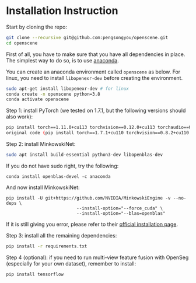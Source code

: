 # Installation Instruction

Start by cloning the repo:
```bash
git clone --recursive git@github.com:pengsongyou/openscene.git
cd openscene
```

First of all, you have to make sure that you have all dependencies in place.
The simplest way to do so, is to use [anaconda](https://www.anaconda.com/). 

You can create an anaconda environment called `openscene` as below. For linux, you need to install `libopenexr-dev` before creating the environment.

```bash
sudo apt-get install libopenexr-dev # for linux
conda create -n openscene python=3.8
conda activate openscene
```

Step 1: install PyTorch (we tested on 1.7.1, but the following versions should also work):

```bash
pip install torch==1.11.0+cu113 torchvision==0.12.0+cu113 torchaudio==0.11.0 --extra-index-url https://download.pytorch.org/whl/cu113
original code (pip install torch==1.7.1+cu110 torchvision==0.8.2+cu110 torchaudio==0.7.2 -f https://download.pytorch.org/whl/torch_stable.html)
```

Step 2: install MinkowskiNet:

```bash
sudo apt install build-essential python3-dev libopenblas-dev
```
If you do not have sudo right, try the following:
```
conda install openblas-devel -c anaconda
```
And now install MinkowskiNet:
```
pip install -U git+https://github.com/NVIDIA/MinkowskiEngine -v --no-deps \
                           --install-option="--force_cuda" \
                           --install-option="--blas=openblas"
```
If it is still giving you error, please refer to their [official installation page](https://github.com/NVIDIA/MinkowskiEngine#installation).


Step 3: install all the remaining dependencies:
```bash
pip install -r requirements.txt
```

Step 4 (optional): if you need to run multi-view feature fusion with OpenSeg (especially for your own dataset), remember to install:
```bash
pip install tensorflow
```

